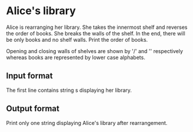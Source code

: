 # Alice's library

Alice is rearranging her library. She takes the innermost shelf and reverses the order of books. She breaks the walls of the shelf. In the end, there will be only books and no shelf walls. Print the order of books.

Opening and closing walls of shelves are shown by '/' and '\' respectively whereas books are represented by lower case alphabets.

## Input format

The first line contains string s displaying her library.

## Output format

Print only one string displaying Alice's library after rearrangement.
